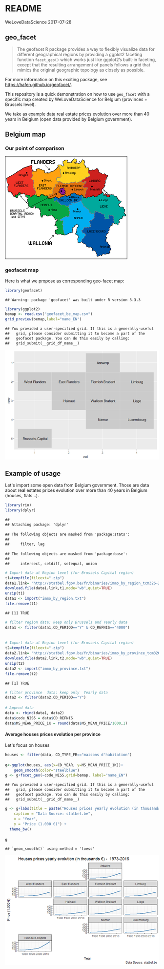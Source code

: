 README
================
WeLoveDataScience
2017-07-28

geo\_facet
----------

> The geofacet R package provides a way to flexibly visualize data for different geographical regions by providing a ggplot2 faceting function `facet_geo()` which works just like ggplot2’s built-in faceting, except that the resulting arrangement of panels follows a grid that mimics the original geographic topology as closely as possible.

For more information on this exciting package, see <https://hafen.github.io/geofacet/>.

This repository is a quick demonstration on how to use `geo_facet` with a specific map created by WeLoveDataScience for Belgium (provinces + Brussels level).

We take as example data real estate prices evolution over more than 40 years in Belgium (open data provided by Belgium government).

Belgium map
-----------

### Our point of comparison

![Belgium map](Belgium_Regions.gif)

### geofacet map

Here is what we propose as corresponding geo-facet map:

``` r
library(geofacet)
```

    ## Warning: package 'geofacet' was built under R version 3.3.3

``` r
library(ggplot2)
bemap <- read.csv("geofacet_be_map.csv")
grid_preview(bemap,label="name_EN")
```

    ## You provided a user-specified grid. If this is a generally-useful
    ##   grid, please consider submitting it to become a part of the
    ##   geofacet package. You can do this easily by calling:
    ##   grid_submit(__grid_df_name__)

![](README_files/figure-markdown_github/unnamed-chunk-1-1.png)

Example of usage
----------------

Let's import some open data from Belgium government. Those are data about real estates prices evolution over more than 40 years in Belgium (houses, flats...).

``` r
library(rio)
library(dplyr)
```

    ## 
    ## Attaching package: 'dplyr'

    ## The following objects are masked from 'package:stats':
    ## 
    ##     filter, lag

    ## The following objects are masked from 'package:base':
    ## 
    ##     intersect, setdiff, setequal, union

``` r
# Import data at Region level (for Brussels Capital region)
t1=tempfile(fileext=".zip")
data1.link= "http://statbel.fgov.be/fr/binaries/immo_by_region_tcm326-283164.zip"
download.file(data1.link,t1,mode="wb",quiet=TRUE)
unzip(t1)
data1 <- import("immo_by_region.txt")
file.remove(t1)
```

    ## [1] TRUE

``` r
# filter region data: keep only Brussels and Yearly data
data1 <- filter(data1,CD_PERIOD=="Y" & CD_REFNIS=="4000")


# Import data at Region level (for Brussels Capital region)
t2=tempfile(fileext=".zip")
data2.link= "http://statbel.fgov.be/fr/binaries/immo_by_province_tcm326-283148.zip"
download.file(data2.link,t2,mode="wb",quiet=TRUE)
unzip(t2)
data2 <- import("immo_by_province.txt")
file.remove(t2)
```

    ## [1] TRUE

``` r
# filter province  data: keep only  Yearly data
data2 <- filter(data2,CD_PERIOD=="Y")

# Append data
data <- rbind(data1, data2)
data$code_NIS5 = data$CD_REFNIS
data$MS_MEAN_PRICE_1K = round(data$MS_MEAN_PRICE/1000,1)
```

#### Average houses prices evolution per province

Let's focus on houses

``` r
houses <- filter(data, CD_TYPE_FR=="maisons d'habitation")

g<-ggplot(houses, aes(x=CD_YEAR, y=MS_MEAN_PRICE_1K))+
    geom_smooth(color="steelblue")
g <- g+facet_geo(~code_NIS5,grid=bemap, label="name_EN")
```

    ## You provided a user-specified grid. If this is a generally-useful
    ##   grid, please consider submitting it to become a part of the
    ##   geofacet package. You can do this easily by calling:
    ##   grid_submit(__grid_df_name__)

``` r
g <- g+labs(title = paste("Houses prices yearly evolution (in thousands €) - ",paste(range(houses$CD_YEAR),collapse="-")),
    caption = "Data Source: statbel.be",
    x = "Year",
    y = "Price (1.000 €)") +
  theme_bw()

g
```

    ## `geom_smooth()` using method = 'loess'

![](README_files/figure-markdown_github/unnamed-chunk-3-1.png)
